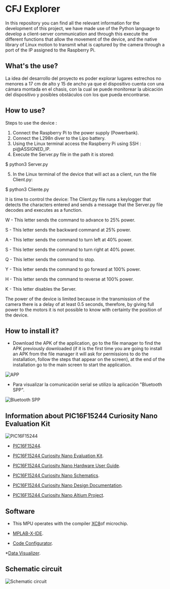 # CFJ Explorer
In this repository you can find all the relevant information for the development of this project, we have made use of the Python language to develop a client-server communication and through this execute the different functions that allow the movement of the device, and the native library of Linux motion to transmit what is captured by the camera through a port of the IP assigned to the Raspberry Pi.

## What's the use?

La idea del desarrollo del proyecto es poder explorar lugares estrechos no menores a 17 cm de alto y 15 de ancho ya que el dispositivo cuenta con una cámara montada en el chasis, con la cual se puede monitorear la ubicación del dispositivo y posibles obstáculos con los que pueda encontrarse.

## How to use?

Steps to use the device :
1) Connect the Raspberry Pi to the power supply (Powerbank).
2) Connect the L298n diver to the Lipo battery.
3) Using the Linux terminal access the Raspberry Pi using SSH :
pi@ASSIGNED_IP.
4) Execute the Server.py file in the path it is stored:

<!--sec data-title="Hoe to use: OS X and Linux" data-id="python3 Server.py" data-collapse=true ces-->
  $ python3 Server.py
<!--endsec-->

5) In the Linux terminal of the device that will act as a client, run the file Client.py:

<!--sec data-title="Hoe to use: OS X and Linux" data-id="python3 Cliente.py" data-collapse=true ces-->
  $ python3 Cliente.py
<!--endsec-->

It is time to control the device:
The Client.py file runs a keylogger that detects the characters entered and sends a message that the Server.py file decodes and executes as a function.

W - This letter sends the command to advance to 25% power.

S - This letter sends the backward command at 25% power.

A - This letter sends the command to turn left at 40% power.

S - This letter sends the command to turn right at 40% power.

Q - This letter sends the command to stop.

Y - This letter sends the command to go forward at 100% power.

H - This letter sends the command to reverse at 100% power.

K - This letter disables the Server.

The power of the device is limited because in the transmission of the camera there is a delay of at least 0.5 seconds, therefore, by giving full power to the motors it is not possible to know with certainty the position of the device.


## How to install it?

* Download the APK of the application, go to the file manager to find the APK previously downloaded (if it is the first time you are going to install an APK from the file manager it will ask for permissions to do the installation, follow the steps that appear on the screen), at the end of the installation go to the main screen to start the application.

![APP](https://i.imgur.com/hbXglhE.jpg)

* Para visualizar la comunicación serial se utilizo la aplicación "Bluetooth SPP".

![Bluetooth SPP](https://i.imgur.com/JQsUVjX.jpg)



##  Information about PIC16F15244 Curiosity Nano Evaluation Kit

![PIC16F15244](https://i.imgur.com/DyVkeEG.jpg?1)

* [PIC16F15244](https://www.microchip.com/wwwproducts/en/PIC16F15244).

* [PIC16F15244 Curiosity Nano Evaluation Kit](https://www.microchip.com/Developmenttools/ProductDetails/EV09Z19A).

* [PIC16F15244 Curiosity Nano Hardware User Guide](https://ww1.microchip.com/downloads/en/DeviceDoc/PIC16F15244-Curiosity-Nano-Hardware-User-Guide-DS50003045A.pdf).

* [PIC16F15244 Curiosity Nano Schematics](https://ww1.microchip.com/downloads/en/DeviceDoc/PIC16F15244_Curiosity_Nano_Schematics.pdf).

* [PIC16F15244 Curiosity Nano Design Documentation](https://ww1.microchip.com/downloads/en/DeviceDoc/PIC16F15244_Curiosity_Nano_Design_Documentation.zip).

* [PIC16F15244 Curiosity Nano Altium Project](https://ww1.microchip.com/downloads/en/DeviceDoc/PIC16F15244_Curiosity_Nano_Altium_Project.zip).

## Software

* This MPU operates with the compiler [XC8](http://ww1.microchip.com/downloads/en/DeviceDoc/MPLAB_XC8_C_Compiler_User_Guide_for_PIC.pdf)of microchip.

* [MPLAB-X-IDE](https://www.microchip.com/en-us/development-tools-tools-and-software/mplab-x-ide).

* [Code Configurator](https://www.microchip.com/en-us/development-tools-tools-and-software/embedded-software-center/mplab-code-configurator).

*[Data Visualizer](https://www.microchip.com/en-us/development-tools-tools-and-software/embedded-software-center/mplab-data-visualizer).

## Schematic circuit
![Schematic circuit](https://i.imgur.com/u8DykT3.jpg)
